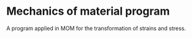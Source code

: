 # Mechanics of material program
  A program applied in MOM for the transformation of strains and stress.
